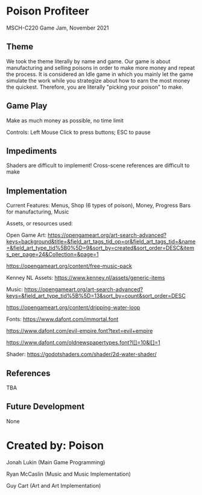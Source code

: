# Poison Profiteer
MSCH-C220 Game Jam, November 2021

## Theme
We took the theme literally by name and game. Our game is about manufacturing and selling poisons in order to make more money and repeat the process. It is considered an Idle game in which you mainly let the game simulate the work while you strategize about how to earn the most money the quickest. Therefore, you are literally "picking your poison" to make.

## Game Play
Make as much money as possible, no time limit

Controls: Left Mouse Click to press buttons; ESC to pause

## Impediments
Shaders are difficult to implement!
Cross-scene references are difficult to make

## Implementation
Current Features: Menus, Shop (6 types of poison), Money, Progress Bars for manufacturing, Music

Assets, or resources used:

Open Game Art: https://opengameart.org/art-search-advanced?keys=background&title=&field_art_tags_tid_op=or&field_art_tags_tid=&name=&field_art_type_tid%5B0%5D=9&sort_by=created&sort_order=DESC&items_per_page=24&Collection=&page=1

https://opengameart.org/content/free-music-pack

Kenney NL Assets: https://www.kenney.nl/assets/generic-items

Music:  https://opengameart.org/art-search-advanced?keys=&field_art_type_tid%5B%5D=13&sort_by=count&sort_order=DESC

https://opengameart.org/content/dripping-water-loop

Fonts: https://www.dafont.com/immortal.font

https://www.dafont.com/evil-empire.font?text=evil+empire

https://www.dafont.com/oldnewspapertypes.font?l[]=10&l[]=1

Shader: https://godotshaders.com/shader/2d-water-shader/

## References
TBA

## Future Development
None

# Created by: Poison
Jonah Lukin (Main Game Programming)

Ryan McCaslin (Music and Music Implementation)

Guy Cart (Art and Art Implementation)
